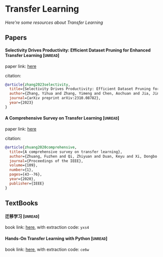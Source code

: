 # Transfer Learning
*Here're some resources about Transfer Learning*


## Papers


#### Selectivity Drives Productivity: Efficient Dataset Pruning for Enhanced Transfer Learning [`UNREAD`]

paper link: [here](https://arxiv.org/pdf/2310.08782)

citation: 
```bibtex
@article{zhang2023selectivity,
  title={Selectivity Drives Productivity: Efficient Dataset Pruning for Enhanced Transfer Learning},
  author={Zhang, Yihua and Zhang, Yimeng and Chen, Aochuan and Jia, Jinghan and Liu, Jiancheng and Liu, Gaowen and Hong, Mingyi and Chang, Shiyu and Liu, Sijia},
  journal={arXiv preprint arXiv:2310.08782},
  year={2023}
}
```
    


#### A Comprehensive Survey on Transfer Learning [`UNREAD`]
paper link: [here](https://arxiv.org/pdf/1911.02685)

citation: 
```bibtex
@article{zhuang2020comprehensive,
  title={A comprehensive survey on transfer learning},
  author={Zhuang, Fuzhen and Qi, Zhiyuan and Duan, Keyu and Xi, Dongbo and Zhu, Yongchun and Zhu, Hengshu and Xiong, Hui and He, Qing},
  journal={Proceedings of the IEEE},
  volume={109},
  number={1},
  pages={43--76},
  year={2020},
  publisher={IEEE}
}
```



## TextBooks

#### 迁移学习 [`UNREAD`]
book link: [here](https://pan.baidu.com/s/1mcxYEl6dUElThgI8jhP1QQ), with extraction code: `yxs4`



#### Hands-On Transfer Learning with Python [`UNREAD`]
book link: [here](https://pan.baidu.com/s/1QLPYiWA7DeKrZEpb4f0XiA), with extraction code: `ce6w`





